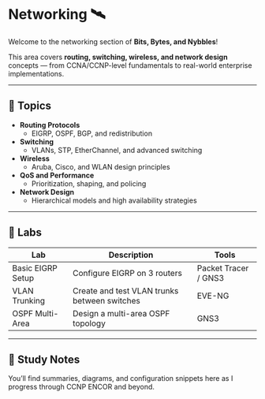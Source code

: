 # Networking 🛰️
Welcome to the networking section of **Bits, Bytes, and Nybbles**!

This area covers **routing, switching, wireless, and network design** concepts — from CCNA/CCNP-level fundamentals to real-world enterprise implementations.

---

## 📘 Topics
- **Routing Protocols**
  - EIGRP, OSPF, BGP, and redistribution
- **Switching**
  - VLANs, STP, EtherChannel, and advanced switching
- **Wireless**
  - Aruba, Cisco, and WLAN design principles
- **QoS and Performance**
  - Prioritization, shaping, and policing
- **Network Design**
  - Hierarchical models and high availability strategies

---

## 🧪 Labs
| Lab | Description | Tools |
|-----|--------------|-------|
| Basic EIGRP Setup | Configure EIGRP on 3 routers | Packet Tracer / GNS3 |
| VLAN Trunking | Create and test VLAN trunks between switches | EVE-NG |
| OSPF Multi-Area | Design a multi-area OSPF topology | GNS3 |

---

## 🧭 Study Notes
You’ll find summaries, diagrams, and configuration snippets here as I progress through CCNP ENCOR and beyond.
